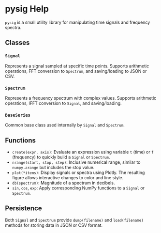 # pysig Help

`pysig` is a small utility library for manipulating time signals and frequency spectra.

## Classes

### `Signal`
Represents a signal sampled at specific time points. Supports arithmetic operations, FFT conversion to `Spectrum`, and saving/loading to JSON or CSV.

### `Spectrum`
Represents a frequency spectrum with complex values. Supports arithmetic operations, IFFT conversion to `Signal`, and saving/loading.

### `BaseSeries`
Common base class used internally by `Signal` and `Spectrum`.

## Functions

- `create(expr, axis)`: Evaluate an expression using variable `t` (time) or `f` (frequency) to quickly build a `Signal` or `Spectrum`.
- `nrange(start, stop, step)`: Inclusive numerical range, similar to `numpy.arange` but includes the stop value.
- `plot(*items)`: Display signals or spectra using Plotly. The resulting figure allows interactive changes to color and line style.
- `db(spectrum)`: Magnitude of a spectrum in decibels.
- `sin`, `cos`, `exp`: Apply corresponding NumPy functions to a `Signal` or `Spectrum`.

## Persistence

Both `Signal` and `Spectrum` provide `dump(filename)` and `load(filename)` methods for storing data in JSON or CSV format.

